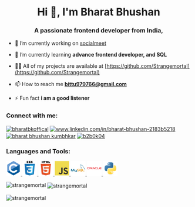 <h1 align="center">Hi 👋, I'm Bharat Bhushan</h1>
<h3 align="center">A passionate frontend developer from India,</h3>

- 🔭 I’m currently working on [socialmeet](https://socialsmeet.netlify.app/)

- 🌱 I’m currently learning **advance frontend developer, and SQL**

- 👨‍💻 All of my projects are available at [https://github.com/Strangemortal](https://github.com/Strangemortal)

- 📫 How to reach me **bittu979766@gmail.com**

- ⚡ Fun fact **i am a good listener**

<h3 align="left">Connect with me:</h3>
<p align="left">
<a href="https://twitter.com/bharatbkoffical" target="blank"><img align="center" src="https://raw.githubusercontent.com/rahuldkjain/github-profile-readme-generator/master/src/images/icons/Social/twitter.svg" alt="bharatbkoffical" height="30" width="40" /></a>
<a href="https://linkedin.com/in/www.linkedin.com/in/bharat-bhushan-2183b5218" target="blank"><img align="center" src="https://raw.githubusercontent.com/rahuldkjain/github-profile-readme-generator/master/src/images/icons/Social/linked-in-alt.svg" alt="www.linkedin.com/in/bharat-bhushan-2183b5218" height="30" width="40" /></a>
<a href="https://fb.com/bharat bhushan kumbhkar" target="blank"><img align="center" src="https://raw.githubusercontent.com/rahuldkjain/github-profile-readme-generator/master/src/images/icons/Social/facebook.svg" alt="bharat bhushan kumbhkar" height="30" width="40" /></a>
<a href="https://instagram.com/b2b0k04" target="blank"><img align="center" src="https://raw.githubusercontent.com/rahuldkjain/github-profile-readme-generator/master/src/images/icons/Social/instagram.svg" alt="b2b0k04" height="30" width="40" /></a>
</p>

<h3 align="left">Languages and Tools:</h3>
<p align="left"> <a href="https://www.cprogramming.com/" target="_blank" rel="noreferrer"> <img src="https://raw.githubusercontent.com/devicons/devicon/master/icons/c/c-original.svg" alt="c" width="40" height="40"/> </a> <a href="https://www.w3schools.com/css/" target="_blank" rel="noreferrer"> <img src="https://raw.githubusercontent.com/devicons/devicon/master/icons/css3/css3-original-wordmark.svg" alt="css3" width="40" height="40"/> </a> <a href="https://www.w3.org/html/" target="_blank" rel="noreferrer"> <img src="https://raw.githubusercontent.com/devicons/devicon/master/icons/html5/html5-original-wordmark.svg" alt="html5" width="40" height="40"/> </a> <a href="https://developer.mozilla.org/en-US/docs/Web/JavaScript" target="_blank" rel="noreferrer"> <img src="https://raw.githubusercontent.com/devicons/devicon/master/icons/javascript/javascript-original.svg" alt="javascript" width="40" height="40"/> </a> <a href="https://www.mysql.com/" target="_blank" rel="noreferrer"> <img src="https://raw.githubusercontent.com/devicons/devicon/master/icons/mysql/mysql-original-wordmark.svg" alt="mysql" width="40" height="40"/> </a> <a href="https://www.oracle.com/" target="_blank" rel="noreferrer"> <img src="https://raw.githubusercontent.com/devicons/devicon/master/icons/oracle/oracle-original.svg" alt="oracle" width="40" height="40"/> </a> <a href="https://www.python.org" target="_blank" rel="noreferrer"> <img src="https://raw.githubusercontent.com/devicons/devicon/master/icons/python/python-original.svg" alt="python" width="40" height="40"/> </a> </p>

<p><img align="left" src="https://github-readme-stats.vercel.app/api/top-langs?username=strangemortal&show_icons=true&locale=en&layout=compact" alt="strangemortal" /></p>

<p>&nbsp;<img align="center" src="https://github-readme-stats.vercel.app/api?username=strangemortal&show_icons=true&locale=en" alt="strangemortal" /></p>

<p><img align="center" src="https://github-readme-streak-stats.herokuapp.com/?user=strangemortal&" alt="strangemortal" /></p>
